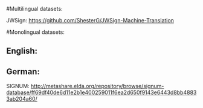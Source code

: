 
#Multilingual datasets:

JWSign: https://github.com/ShesterG/JWSign-Machine-Translation


#Monolingual datasets:
## English:

## German:

SIGNUM: http://metashare.elda.org/repository/browse/signum-database/ff69df40de6d11e2b1e400259011f6ea2d650f9143e6443d8bb48833ab204a60/
